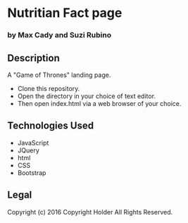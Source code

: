 # Nutritian Fact page
### by Max Cady and Suzi Rubino

## Description

A "Game of Thrones" landing page.

* Clone this repository.
* Open the directory in your choice of text editor.
* Then open index.html via a web browser of your choice.

## Technologies Used
* JavaScript
* JQuery
* html
* CSS
* Bootstrap

## Legal
Copyright (c) 2016 Copyright Holder All Rights Reserved.
